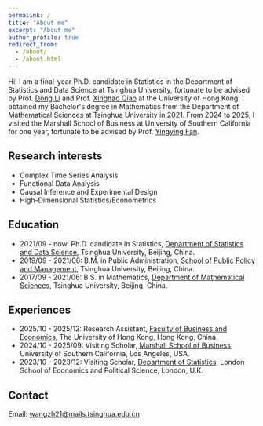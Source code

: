 ```yaml
---
permalink: /
title: "About me"
excerpt: "About me"
author_profile: true
redirect_from: 
  - /about/
  - /about.html
---
```


Hi! I am a final-year Ph.D. candidate in Statistics in the Department of Statistics and Data Science at Tsinghua University, fortunate to be advised by Prof. [Dong Li](https://www.stat.tsinghua.edu.cn/en/info/1023/1052.htm) and Prof. [Xinghao Qiao](https://www.hkubs.hku.hk/people/xinghao-qiao/) at the University of Hong Kong.
I obtained my Bachelor's degree in Mathematics from the Department of Mathematical Sciences at Tsinghua University in 2021.
From 2024 to 2025, I visited the Marshall School of Business at University of Southern California for one year, fortunate to be advised by Prof. [Yingying Fan](https://faculty.marshall.usc.edu/yingying-fan/).

## Research interests
* Complex Time Series Analysis
* Functional Data Analysis
* Causal Inference and Experimental Design
* High-Dimensional Statistics/Econometrics

## Education
* 2021/09 - now:  Ph.D. candidate in Statistics, [Department of Statistics and Data Science](https://www.stat.tsinghua.edu.cn/en/), Tsinghua University, Beijing, China.
* 2019/09 - 2021/06:  B.M. in Public Administration, [School of Public Policy and Management](https://www.sppm.tsinghua.edu.cn/english/), Tsinghua University, Beijing, China.
* 2017/09 - 2021/06:  B.S. in Mathematics, [Department of Mathematical Sciences](https://www.math.tsinghua.edu.cn/), Tsinghua University, Beijing, China.

## Experiences
* 2025/10 - 2025/12:  Research Assistant, [Faculty of Business and Economics](https://www.hkubs.hku.hk/), The University of Hong Kong, Hong Kong, China.
* 2024/10 - 2025/09:  Visiting Scholar, [Marshall School of Business](https://www.marshall.usc.edu/), University of Southern California, Los Angeles, USA.
* 2023/10 - 2023/12:  Visiting Scholar, [Department of Statistics](https://www.lse.ac.uk/statistics), London School of Economics and Political Science, London, U.K.

## Contact
Email: wangzh21@mails.tsinghua.edu.cn
